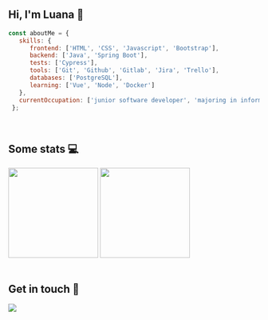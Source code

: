 ## Hi, I'm Luana 👋

```javascript
const aboutMe = {
   skills: {
      frontend: ['HTML', 'CSS', 'Javascript', 'Bootstrap'],
      backend: ['Java', 'Spring Boot'],
      tests: ['Cypress'],
      tools: ['Git', 'Github', 'Gitlab', 'Jira', 'Trello'],
      databases: ['PostgreSQL'],
      learning: ['Vue', 'Node', 'Docker']
   },
   currentOccupation: ['junior software developer', 'majoring in information systems'],
 };
```
<br/>

## Some stats 💻 
 <div>
  <img height="180em" src="https://github-readme-stats.vercel.app/api?username=saalua&show_icons=true&theme=github_dark&include_all_commits=true&count_private=true"/>
  <img height="180em" src="https://github-readme-stats.vercel.app/api/top-langs/?username=saalua&layout=compact&langs_count=7&theme=github_dark&hide=Jupyter Notebook"/>
  
</div>
<br>

## Get in touch :bat:

<p align="left">
  <a href="https://www.linkedin.com/in/saalua" target="_blank" alt="Linkedin">
   <img src="https://img.shields.io/badge/LinkedIn-0077B5?style=for-the-badge&logo=linkedin&logoColor=white&link=https://www.linkedin.com/in/saalua" />
   </a>
</p>


